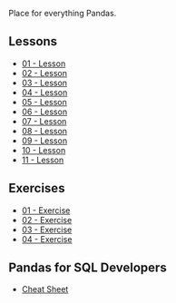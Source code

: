 
Place for everything Pandas.

Lessons
-------

* [01 - Lesson](http://nbviewer.ipython.org/urls/bitbucket.org/hrojas/learn-pandas/raw/master/lessons/01%20-%20Lesson.ipynb)
* [02 - Lesson](http://nbviewer.ipython.org/urls/bitbucket.org/hrojas/learn-pandas/raw/master/lessons/02%20-%20Lesson.ipynb)
* [03 - Lesson](http://nbviewer.ipython.org/urls/bitbucket.org/hrojas/learn-pandas/raw/master/lessons/03%20-%20Lesson.ipynb)
* [04 - Lesson](http://nbviewer.ipython.org/urls/bitbucket.org/hrojas/learn-pandas/raw/master/lessons/04%20-%20Lesson.ipynb)
* [05 - Lesson](http://nbviewer.ipython.org/urls/bitbucket.org/hrojas/learn-pandas/raw/master/lessons/05%20-%20Lesson.ipynb)
* [06 - Lesson](http://nbviewer.ipython.org/urls/bitbucket.org/hrojas/learn-pandas/raw/master/lessons/06%20-%20Lesson.ipynb)
* [07 - Lesson](http://nbviewer.ipython.org/urls/bitbucket.org/hrojas/learn-pandas/raw/master/lessons/07%20-%20Lesson.ipynb)
* [08 - Lesson](http://nbviewer.ipython.org/urls/bitbucket.org/hrojas/learn-pandas/raw/master/lessons/08%20-%20Lesson.ipynb)
* [09 - Lesson](http://nbviewer.ipython.org/urls/bitbucket.org/hrojas/learn-pandas/raw/master/lessons/09%20-%20Lesson.ipynb)
* [10 - Lesson](http://nbviewer.ipython.org/urls/bitbucket.org/hrojas/learn-pandas/raw/master/lessons/10%20-%20Lesson.ipynb)
* [11 - Lesson](http://nbviewer.ipython.org/urls/bitbucket.org/hrojas/learn-pandas/raw/master/lessons/11%20-%20Lesson.ipynb)

Exercises
---------

* [01 - Exercise](http://nbviewer.ipython.org/urls/bitbucket.org/hrojas/learn-pandas/raw/35d77229982114fb2eddc0afbfb500e9cd4debae/lessons/01%2520-%2520Exercise.ipynb)
* [02 - Exercise](http://nbviewer.ipython.org/urls/bitbucket.org/hrojas/learn-pandas/raw/35d77229982114fb2eddc0afbfb500e9cd4debae/lessons/02%2520-%2520Exercise.ipynb)
* [03 - Exercise](http://nbviewer.ipython.org/urls/bitbucket.org/hrojas/learn-pandas/raw/35d77229982114fb2eddc0afbfb500e9cd4debae/lessons/03%2520-%2520Exercise.ipynb)
* [04 - Exercise](http://nbviewer.ipython.org/urls/bitbucket.org/hrojas/learn-pandas/raw/35d77229982114fb2eddc0afbfb500e9cd4debae/lessons/04%2520-%2520Exercise.ipynb)

Pandas for SQL Developers
---------

* [Cheat Sheet](http://nbviewer.ipython.org/urls/bitbucket.org/hrojas/learn-pandas/raw/738347f754898a251c708579d44bf24b9db1c344/lessons/Pandas%2520for%2520SQL%2520Developers.ipynb)
